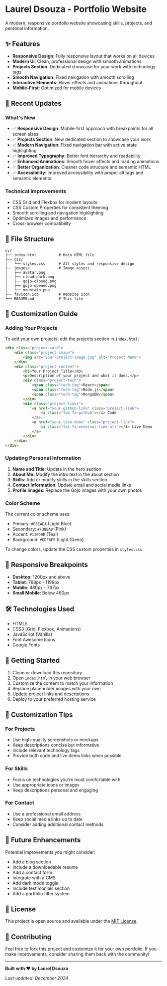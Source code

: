 # Laurel Dsouza - Portfolio Website

A modern, responsive portfolio website showcasing skills, projects, and personal information.

## ✨ Features

- **Responsive Design**: Fully responsive layout that works on all devices
- **Modern UI**: Clean, professional design with smooth animations
- **Projects Section**: Dedicated showcase for your work with technology tags
- **Smooth Navigation**: Fixed navigation with smooth scrolling
- **Interactive Elements**: Hover effects and animations throughout
- **Mobile-First**: Optimized for mobile devices

## 🚀 Recent Updates

### What's New
- ✅ **Responsive Design**: Mobile-first approach with breakpoints for all screen sizes
- ✅ **Projects Section**: New dedicated section to showcase your work
- ✅ **Modern Navigation**: Fixed navigation bar with active state highlighting
- ✅ **Improved Typography**: Better font hierarchy and readability
- ✅ **Enhanced Animations**: Smooth hover effects and loading animations
- ✅ **Better Organization**: Cleaner code structure and semantic HTML
- ✅ **Accessibility**: Improved accessibility with proper alt tags and semantic elements

### Technical Improvements
- CSS Grid and Flexbox for modern layouts
- CSS Custom Properties for consistent theming
- Smooth scrolling and navigation highlighting
- Optimized images and performance
- Cross-browser compatibility

## 📁 File Structure

```
cv/
├── index.html          # Main HTML file
├── css/
│   └── styles.css      # All styles and responsive design
├── images/             # Image assets
│   ├── avatar.png
│   ├── cloud-dark.png
│   ├── gojo-closed.png
│   ├── gojo-opened.png
│   └── mountain.png
├── favicon.ico         # Website icon
└── README.md           # This file
```

## 🎨 Customization Guide

### Adding Your Projects

To add your own projects, edit the projects section in `index.html`:

```html
<div class="project-card">
    <div class="project-image">
        <img src="your-project-image.jpg" alt="Project Name">
    </div>
    <div class="project-content">
        <h3>Your Project Title</h3>
        <p>Description of your project and what it does.</p>
        <div class="project-tech">
            <span class="tech-tag">React</span>
            <span class="tech-tag">Node.js</span>
            <span class="tech-tag">MongoDB</span>
        </div>
        <div class="project-links">
            <a href="your-github-link" class="project-link">
                <i class="fab fa-github"></i> Code
            </a>
            <a href="your-live-demo" class="project-link">
                <i class="fas fa-external-link-alt"></i> Live Demo
            </a>
        </div>
    </div>
</div>
```

### Updating Personal Information

1. **Name and Title**: Update in the hero section
2. **About Me**: Modify the intro text in the about section
3. **Skills**: Add or modify skills in the skills section
4. **Contact Information**: Update email and social media links
5. **Profile Images**: Replace the Gojo images with your own photos

### Color Scheme

The current color scheme uses:
- Primary: `#B5EAEA` (Light Blue)
- Secondary: `#F38BA0` (Pink)
- Accent: `#11999E` (Teal)
- Background: `#EDF6E5` (Light Green)

To change colors, update the CSS custom properties in `styles.css`.

## 📱 Responsive Breakpoints

- **Desktop**: 1200px and above
- **Tablet**: 768px - 1199px
- **Mobile**: 480px - 767px
- **Small Mobile**: Below 480px

## 🛠️ Technologies Used

- HTML5
- CSS3 (Grid, Flexbox, Animations)
- JavaScript (Vanilla)
- Font Awesome Icons
- Google Fonts

## 🚀 Getting Started

1. Clone or download this repository
2. Open `index.html` in your web browser
3. Customize the content to match your information
4. Replace placeholder images with your own
5. Update project links and descriptions
6. Deploy to your preferred hosting service

## 📝 Customization Tips

### For Projects
- Use high-quality screenshots or mockups
- Keep descriptions concise but informative
- Include relevant technology tags
- Provide both code and live demo links when possible

### For Skills
- Focus on technologies you're most comfortable with
- Use appropriate icons or images
- Keep descriptions personal and engaging

### For Contact
- Use a professional email address
- Keep social media links up to date
- Consider adding additional contact methods

## 🎯 Future Enhancements

Potential improvements you might consider:
- Add a blog section
- Include a downloadable resume
- Add a contact form
- Integrate with a CMS
- Add dark mode toggle
- Include testimonials section
- Add a portfolio filter system

## 📄 License

This project is open source and available under the [MIT License](LICENSE).

## 🤝 Contributing

Feel free to fork this project and customize it for your own portfolio. If you make improvements, consider sharing them back with the community!

---

**Built with ❤️ by Laurel Dsouza**

*Last updated: December 2024*